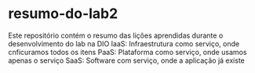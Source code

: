 # resumo-do-lab2
Este repositório contém o resumo das lições aprendidas durante o desenvolvimento do lab na DIO
IaaS: Infraestrutura como serviço, onde cnficuramos todos os itens
PaaS: Plataforma como serviço, onde usamos apenas o serviço
SaaS: Software com serviço, onde a aplicação já existe
